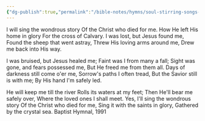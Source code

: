 ```yaml
---
{"dg-publish":true,"permalink":"/bible-notes/hymns/soul-stirring-songs-and-hymns/i-will-sing-the-wondrous-story/","title":"I Will Sing the Wondrous Story"}
---
```



I will sing the wondrous story
Of the Christ who died for me.
How He left His home in glory
For the cross of Calvary.
I was lost, but Jesus found me,
Found the sheep that went astray,
Threw His loving arms around me,
Drew me back into His way.

I was bruised, but Jesus healed me;
Faint was I from many a fall;
Sight was gone, and fears possessed me,
But He freed me from them all.
Days of darkness still come o'er me,
Sorrow's paths I often tread,
But the Savior still is with me;
By His hand I'm safely led.

He will keep me till the river
Rolls its waters at my feet;
Then He'll bear me safely over,
Where the loved ones I shall meet.
Yes, I'll sing the wondrous story
Of the Christ who died for me,
Sing it with the saints in glory,
Gathered by the crystal sea.
Baptist Hymnal, 1991